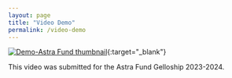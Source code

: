 ```yaml
---
layout: page
title: "Video Demo"
permalink: /video-demo
---
```



[![Demo-Astra Fund thumbnail](./../images/demo-thumbnail.png)](https://youtu.be/nphcuX34AZY "Demo - Astra Fund"){:target="_blank"}

This video was submitted for the Astra Fund Gelloship 2023-2024. 
